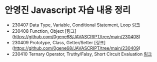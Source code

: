 # 안영진 Javascript 자습 내용 정리

- 230407 Data Type, Variable, Conditional Statement, Loop [링크](https://github.com/0gene68/JAVASCRIPT/tree/main/230407)
- 230408 Function, Object [링크] (https://github.com/0gene68/JAVASCRIPT/tree/main/230408)
- 230409 Prototype, Class, Getter/Setter [링크] (https://github.com/0gene68/JAVASCRIPT/tree/main/230409)
- 230410 Ternary Operator, Truthy/Falsy, Short Circuit Evaluation [링크](https://github.com/0gene68/JAVASCRIPT/tree/main/230410)